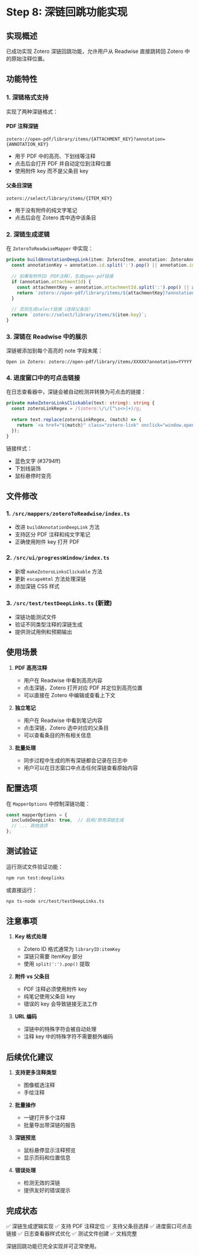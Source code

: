 # Step 8: 深链回跳功能实现

## 实现概述

已成功实现 Zotero 深链回跳功能，允许用户从 Readwise 直接跳转回 Zotero 中的原始注释位置。

## 功能特性

### 1. 深链格式支持

实现了两种深链格式：

#### PDF 注释深链
```
zotero://open-pdf/library/items/{ATTACHMENT_KEY}?annotation={ANNOTATION_KEY}
```
- 用于 PDF 中的高亮、下划线等注释
- 点击后会打开 PDF 并自动定位到注释位置
- 使用附件 key 而不是父条目 key

#### 父条目深链
```
zotero://select/library/items/{ITEM_KEY}
```
- 用于没有附件的纯文字笔记
- 点击后会在 Zotero 库中选中该条目

### 2. 深链生成逻辑

在 `ZoteroToReadwiseMapper` 中实现：

```typescript
private buildAnnotationDeepLink(item: ZoteroItem, annotation: ZoteroAnnotation): string {
  const annotationKey = annotation.id.split(':').pop() || annotation.id;
  
  // 如果有附件ID（PDF注释），生成open-pdf链接
  if (annotation.attachmentId) {
    const attachmentKey = annotation.attachmentId.split(':').pop() || annotation.attachmentId;
    return `zotero://open-pdf/library/items/${attachmentKey}?annotation=${annotationKey}`;
  }
  
  // 否则生成select链接（选择父条目）
  return `zotero://select/library/items/${item.key}`;
}
```

### 3. 深链在 Readwise 中的展示

深链被添加到每个高亮的 note 字段末尾：
```
Open in Zotero: zotero://open-pdf/library/items/XXXXX?annotation=YYYYY
```

### 4. 进度窗口中的可点击链接

在日志查看器中，深链会被自动检测并转换为可点击的链接：

```typescript
private makeZoteroLinksClickable(text: string): string {
  const zoteroLinkRegex = /(zotero:\/\/[^\s<>]+)/g;
  
  return text.replace(zoteroLinkRegex, (match) => {
    return `<a href="${match}" class="zotero-link" onclick="window.open('${match}', '_self'); return false;">${match}</a>`;
  });
}
```

链接样式：
- 蓝色文字 (#3794ff)
- 下划线装饰
- 鼠标悬停时变亮

## 文件修改

### 1. `/src/mappers/zoteroToReadwise/index.ts`
- 改进 `buildAnnotationDeepLink` 方法
- 支持区分 PDF 注释和纯文字笔记
- 正确使用附件 key 打开 PDF

### 2. `/src/ui/progressWindow/index.ts`
- 新增 `makeZoteroLinksClickable` 方法
- 更新 `escapeHtml` 方法处理深链
- 添加深链 CSS 样式

### 3. `/src/test/testDeepLinks.ts` (新建)
- 深链功能测试文件
- 验证不同类型注释的深链生成
- 提供测试用例和预期输出

## 使用场景

1. **PDF 高亮注释**
   - 用户在 Readwise 中看到高亮内容
   - 点击深链，Zotero 打开对应 PDF 并定位到高亮位置
   - 可以直接在 Zotero 中编辑或查看上下文

2. **独立笔记**
   - 用户在 Readwise 中看到笔记内容
   - 点击深链，Zotero 选中对应的父条目
   - 可以查看条目的所有相关信息

3. **批量处理**
   - 同步过程中生成的所有深链都会记录在日志中
   - 用户可以在日志窗口中点击任何深链查看原始内容

## 配置选项

在 `MapperOptions` 中控制深链功能：

```typescript
const mapperOptions = {
  includeDeepLinks: true,  // 启用/禁用深链生成
  // ... 其他选项
};
```

## 测试验证

运行测试文件验证功能：

```bash
npm run test:deeplinks
```

或直接运行：
```bash
npx ts-node src/test/testDeepLinks.ts
```

## 注意事项

1. **Key 格式处理**
   - Zotero ID 格式通常为 `libraryID:itemKey`
   - 深链只需要 itemKey 部分
   - 使用 `split(':').pop()` 提取

2. **附件 vs 父条目**
   - PDF 注释必须使用附件 key
   - 纯笔记使用父条目 key
   - 错误的 key 会导致链接无法工作

3. **URL 编码**
   - 深链中的特殊字符会被自动处理
   - 注释 key 中的特殊字符不需要额外编码

## 后续优化建议

1. **支持更多注释类型**
   - 图像框选注释
   - 手绘注释

2. **批量操作**
   - 一键打开多个注释
   - 批量导出带深链的报告

3. **深链预览**
   - 鼠标悬停显示注释预览
   - 显示页码和位置信息

4. **错误处理**
   - 检测无效的深链
   - 提供友好的错误提示

## 完成状态

✅ 深链生成逻辑实现
✅ 支持 PDF 注释定位
✅ 支持父条目选择
✅ 进度窗口可点击链接
✅ 日志查看器样式优化
✅ 测试文件创建
✅ 文档完整

深链回跳功能已完全实现并可正常使用。
